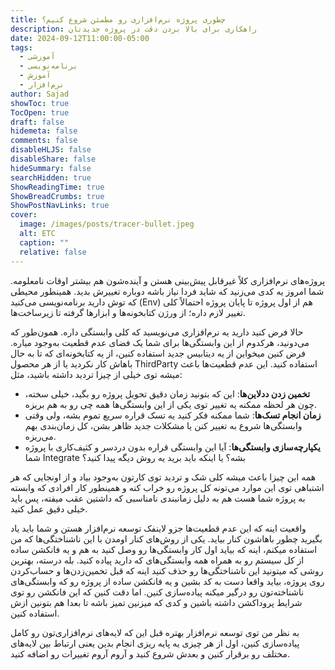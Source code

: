 ```yaml
---
title: چطوری پروژه نرم‌افزاری رو مطمئن شروع کنیم؟
description: راهکاری برای بالا بردن دقت در پروژه جدیدتان
date: 2024-09-12T11:00:00-05:00
tags:
  - آموزشی
  - برنامه‌نویسی
  - آموزش
  - نرم‌افزار
author: Sajad
showToc: true
TocOpen: true
draft: false
hidemeta: false
comments: false
disableHLJS: false
disableShare: false
hideSummary: false
searchHidden: true
ShowReadingTime: true
ShowBreadCrumbs: true
ShowPostNavLinks: true
cover:
  image: /images/posts/tracer-bullet.jpeg
  alt: ETC
  caption: ""
  relative: false
---
```

پروژه‌های نرم‌افزاری کلاً غیرقابل پیش‌بینی هستن و آینده‌شون هم بیشتر اوقات نامعلومه. شما امروز یه کدی می‌زنید که شاید فردا نیاز باشه دوباره تغییرش بدید. همینطور محیطی که توش دارید برنامه‌نویسی می‌کنید (Env) هم از اول پروژه تا پایان پروژه احتمالاً کلی تغییر لازم داره؛ از ورژن کتابخونه‌ها و ابزارها گرفته تا زیرساخت‌ها.

حالا فرض کنید دارید یه نرم‌افزاری می‌نویسید که کلی وابستگی داره. همون‌طور که می‌دونید، هرکدوم از این وابستگی‌ها برای شما یک فضای عدم قطعیت به‌وجود میاره. فرض کنین میخواین از یه دیتابیس جدید استفاده کنین، از یه کتابخونه‌ای که تا به حال باهاش کار نکردید یا از هر محصول ThirdParty استفاده کنید. این عدم قطعیت‌ها باعث میشه توی خیلی از چیزا تردید داشته باشید، مثل:
  
- **تخمین زدن ددلاین‌ها**: این که بتونید زمان دقیق تحویل پروژه رو بگید، خیلی سخته، چون هر لحظه ممکنه یه تغییر توی یکی از این وابستگی‌ها همه چی رو به هم بریزه.
- **زمان انجام تسک‌ها**: شما ممکنه فکر کنید یه تسک قراره سریع تموم بشه، ولی وقتی وابستگی‌ها شروع به تغییر کنن یا مشکلات جدید ظاهر بشن، کل زمان‌بندی بهم می‌ریزه.
- **یکپارچه‌سازی وابستگی‌ها**: آیا این وابستگی قراره بدون دردسر و کثیف‌کاری با پروژه شما Integrate بشه؟ یا اینکه باید برید یه روش دیگه پیدا کنید؟
  
همه این چیزا باعث میشه کلی شک و تردید توی کارتون به‌وجود بیاد و از اونجایی که هر اشتباهی توی این موارد می‌تونه کل پروژه رو خراب کنه و همینطور کار افرادی که وابسته به پروژه شما هست هم به دلیل زمانبندی نامناسبی که داشتین عقب میفته، پس باید خیلی دقیق عمل کنید.

واقعیت اینه که این عدم قطعیت‌ها جزو لاینفک توسعه نرم‌افزار هستن و شما باید یاد بگیرید چطور باهاشون کنار بیاید. یکی از روش‌های کنار اومدن با این ناشناختگی‌ها که من استفاده میکنم، اینه که بیاید اول کار وابستگی‌ها رو وصل کنید به هم و یه فانکشن ساده از کل سیستم رو به همراه همه وابستگی‌های که دارید پیاده کنید. بله درسته، بهترین روشی که میتونید این ناشناختگی‌ها رو حذف کنید اینه که قبل تخمین‌زدن‌ها و حساب‌کردن روی پروژه، بیاید واقعا دست به کد بشین و یه فانکشن ساده از پروژه رو که وابستگی‌های ناشناخته‌تون رو درگیر میکنه پیاده‌سازی کنین. اما دقت کنین که این فانکشن رو توی شرایط پروداکشن داشته باشین و کدی که میزنین تمیز باشه تا بعدا هم بتونین ازش استفاده کنین.

به نظر من توی توسعه نرم‌افزار بهتره قبل این که لایه‌های نرم‌افزاری‌تون رو کامل پیاده‌سازی کنین، اول از هر چیزی یه پایه ریزی انجام بدین یعنی ارتباط بین لایه‌های مختلف رو برقرار کنین و بعدش شروع کنید و آروم آروم تغییرات رو اضافه کنید.